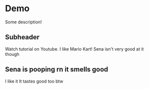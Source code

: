 # Demo

Some description!

## Subheader

Watch tutorial on Youtube.
I like Mario Kart!
Sena isn't very good at it though

## Sena is pooping rn it smells good
I like it
It tastes good too btw